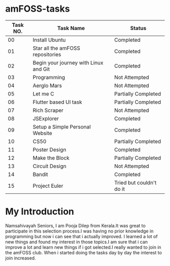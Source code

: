 # amFOSS-tasks

|   Task NO. | Task Name | Status |
|------------|-----------|--------|
|  00|Install Ubuntu | Completed|
|01|Star all the amFOSS repositories|Completed|
|02|Begin your journey with Linux and Git|Completed|
|03|Programming|Not Attempted|
|04|Aerglo Mars|Not Attempted|
|05|Let me C|Partially Completed|
|06|Flutter based UI task|Partially Completed|
|07|Rich Scraper|Not Attempted|
|08|JSExplorer|Completed|
|09|Setup a Simple Personal Website|Completed|
|10|CS50|Partially Completed|
|11|Poster Design|Completed|
|12|Make the Block|Partially Completed|
|13|Circuit Design|Not Attempted|
|14|Bandit|Completed|
|15|Project Euler|Tried but couldn't do it|

# My Introduction
Namsahivayah Seniors, I am Pooja Dilep from Kerala.It was great to participate in this selection process.I was having no prior knowledge in programming but now i can see that i actually improved. I learned a lot of new things and found my interest in those topics.I am sure that i can improve a lot and learn new things if i got selected.I really wanted to join in the amFOSS club. When i started doing the tasks day by day the interest to join increased.  
